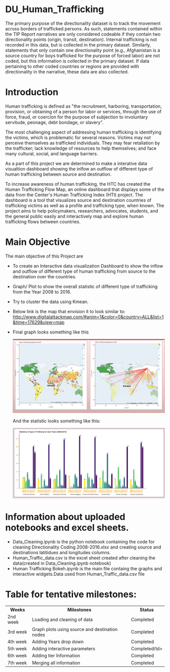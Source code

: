 # DU_Human_Trafficking

The primary purpose of the directionality dataset is to track the movement across borders of trafficked persons. As such, statements contained within the TIP Report narratives are only considered codeable if they contain two directionality points (origin, transit, destination). Internal trafficking is not recorded in this data, but is collected in the primary dataset. Similarly, statements that only contain one directionality point (e.g., Afghanistan is a source country for boys trafficked for the purpose of forced labor) are not coded, but this information is collected in the primary dataset. If data pertaining to other coded countries or regions are provided with directionality in the narrative, these data are also collected.


# Introduction

Human trafficking is defined as "the recruitment, harboring, transportation, provision, or obtaining of a person for labor or services, through the use of force, fraud, or coercion for the purpose of subjection to involuntary servitude, peonage, debt bondage, or slavery".

The most challenging aspect of addressing human trafficking is identifying the victims, which is problematic for several reasons. Victims may not perceive themselves as trafficked individuals. They may fear retaliation by the trafficker; lack knowledge of resources to help themselves; and face many cultural, social, and language barriers.

As a part of this project we are determined to make a interative data visualtion dashboard showing the inlfow an outflow of different type of human trafficking between source and destination.

To increase awareness of human trafficking, the HTC has created the Human Trafficking Flow Map, an online dashboard that displays some of the data from the Center's Human Trafficking Index (HTI) project. The dashboard is a tool that visualizes source and destination countries of trafficking victims as well as a profile and trafficking type, when known. The project aims to help policymakers, researchers, advocates, students, and the general public easily and interactively map and explore human trafficking flows between countries.

# Main Objective
The main objective of this Project are

- To create an Interactive data visualization Dashboard to show the inflow and outflow of different type of human trafficking from source to the destination over the countries.

- Graph/ Plot to show the overall statistic of different type of trafficking from the Year 2008 to 2016.

- Try to cluster the data using Kmean.

- Below link is the map that envision it to look similar to: 
   http://www.digitalattackmap.com/#anim=1&color=0&country=ALL&list=1&time=17629&view=map

- Final graph looks something like this

  ![alt text](https://github.com/rose0037/DU-Human-Trafficking/blob/master/new_pic.PNG)
  
  And the statistic looks something like this: 
  
   ![alt text](https://github.com/rose0037/DU-Human-Trafficking/blob/master/Images/stat1.PNG)
 
# Information about uploaded notebooks and excel sheets.
  - Data_Cleaning.ipynb is the python notebook containing the code for cleaning Directionality Coding 2008-2016.xlsx and         creating source and destinations latitidues and longitudes columns.
  - Human_Traffic_data.csv is the excel sheet created after cleaning the data(created in Data_Cleaning.ipynb notebook)
  - Human Trafficking Bokeh.ipynb is the main file containg the graphs and interactive widgets.Data used from                   Human_Traffic_data.csv file
 
 # Table for tentative milestones:

<table>
<tr>
  <th>Weeks</th><th>Milestones</th><th>Status</th>
</tr>
<tr>
  <td>2nd week</td><td>Loading and cleaning of data</td><td>Completed</td>
</tr>
<tr>
<td>3rd week</td><td>Graph plots using source and destination nodes</td><td>Completed</td>
</tr>
<tr>
<td>4th week</td><td>Adding Years drop down</td><td>Completed</td>
</tr>
<tr>
<td>5th week</td><td>Adding interactive parameters</td><td>Completed/td>
</tr>
<tr>
<td>6th week</td><td>Adding tier Information</td><td>Completed</td>
</tr>
<tr>
<td>7th week</td><td>Merging all information</td><td> Completed</td>
</tr>
</table>
